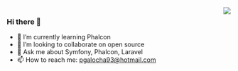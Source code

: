 <img align="right" src="https://github-readme-stats.vercel.app/api?username=pgalocha&theme=default&show_icons=true&count_private=true" />

### Hi there 👋
- 🌱 I’m currently learning Phalcon
- 👯 I’m looking to collaborate on open source
- 💬 Ask me about Symfony, Phalcon, Laravel
- 📫 How to reach me: pgalocha93@hotmail.com

<!--
**pgalocha/pgalocha** is a ✨ _special_ ✨ repository because its `README.md` (this file) appears on your GitHub profile.

Here are some ideas to get you started:

- 🔭 I’m currently working on ...
- 🌱 I’m currently learning ...
- 👯 I’m looking to collaborate on ...
- 🤔 I’m looking for help with ...
- 💬 Ask me about ...
- 📫 How to reach me: ...
- 😄 Pronouns: ...
- ⚡ Fun fact: ...


[![willianrod's wakatime stats](https://github-readme-stats.vercel.app/api/wakatime?username=pgalocha)](https://github.com/anuraghazra/github-readme-stats)

[![Top Langs](https://github-readme-stats.vercel.app/api/top-langs/?username=pgalocha&layout=compact)](https://github.com/anuraghazra/github-readme-stats)
-->
